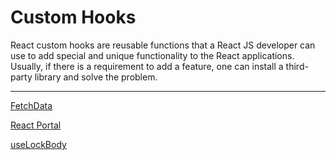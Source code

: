 # Custom Hooks

React custom hooks are reusable functions that a React JS developer can use to add special and unique functionality to the React applications. Usually, if there is a requirement to add a feature, one can install a third-party library and solve the problem.

---

[FetchData](Custom%20Hooks%201b2aeacbb29981c3bfd6d0767c3442a0/FetchData%201b2aeacbb29981c1b91bc1411d08cfb8.md)

[React Portal](Custom%20Hooks%201b2aeacbb29981c3bfd6d0767c3442a0/React%20Portal%201b2aeacbb299811c993ce079d7b67689.md)

[useLockBody](Custom%20Hooks%201b2aeacbb29981c3bfd6d0767c3442a0/useLockBody%201b2aeacbb29981e9bd3ad04813f4a20e.md)